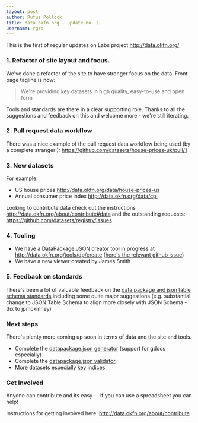 ```yaml
---
layout: post
author: Rufus Pollock
title: data.okfn.org - update no. 1
username: rgrp
---
```


This is the first of regular updates on Labs project <http://data.okfn.org/>

### 1. Refactor of site layout and focus.

We've done a refactor of the site to have stronger focus on the data. Front page tagline is now:

> We're providing key datasets in high quality, easy-to-use and open form

Tools and standards are there in a clear supporting role. Thanks to all the suggestions and feedback on this and welcome more - we're still iterating.

### 2. Pull request data workflow

There was a nice example of the pull request data workflow being used (by a complete stranger!): <https://github.com/datasets/house-prices-uk/pull/1>

### 3. New datasets

For example:

- US house prices <http://data.okfn.org/data/house-prices-us>
- Annual consumer price index <http://data.okfn.org/data/cpi>

Looking to contribute data check out the instructions <http://data.okfn.org/about/contribute#data> and the outstanding requests: <https://github.com/datasets/registry/issues>

### 4. Tooling

- We have a DataPackage.JSON creator tool in progress at http://data.okfn.org/tools/dp/create ([here's the relevant github issue][1])
- We have a new viewer created by James Smith

[1]: https://github.com/okfn/data.okfn.org/issues/28

### 5. Feedback on standards

There's been a lot of valuable feedback on the [data package and json table schema standards][standards] including some quite major suggestions (e.g. substantial change to JSON Table Schema to align more closely with JSON Schema - thx to jpmckinney)

[standards]: http://data.okfn.org/standards

### Next steps

There's plenty more coming up soon in terms of data and the site and tools.

- Complete the [datapackage.json generator][1] (support for gdocs especially)
- Complete the [datapackage.json validator][2]
- More [datasets especially key indices][3]

[2]: https://github.com/okfn/data.okfn.org/issues/27
[3]: http://data.okfn.org/about/contribute#data

### Get Involved 

Anyone can contribute and its easy -- if you can use a spreadsheet you can help!

Instructions for getting involved here: <http://data.okfn.org/about/contribute>

